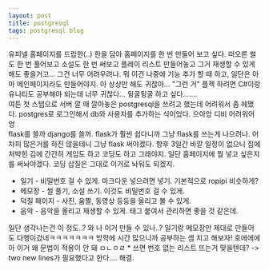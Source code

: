 ```yaml
---
layout: post
title: postgresql
tags: postgresql blog
---
```


유피넬 홈페이지를 드랍한(..) 한을 담아 홈페이지를 한 번 만들어 보고 싶다. 떠오른 썰도 한 번 풀어보고 소설도 한 번 써보고 플레이 리스트 만들어놓고 그거 재생할 수 있게 해도 좋을거고... 그건 너무 어려우려나. 뭐 이건 나중에 기능 추가 할 때 하고, 일단은 아마 메인페이지라도 만들어야지. 아 상상만 해도 귀찮아... "그런 거" 플젝 하려면 C#이랑 유니티도 공부해야 되는데 너무 귀찮다... 뒹굴뒹굴 하고 싶다.......<br>
여튼 첫 스텝으로 서버 깔 때 깔아놓은 postgresql을 쓰려고 했는데 어려워서 좀 헤맸다. postgres로 로그인해서 db와 사용자를 추가하는 식이었다. 으아앙 디비 어려워어엉<br>
flask를 쓸까 django를 쓸까. flask가 훨씬 쉽다니까 그냥 flask를 쓰는게 나으려나. 어차피 많은거를 하진 않을테니 그냥 flask 써야겠다. 향후 3일간 바깥 일정이 없으니 집에 처박힌 김에 간간히 게임도 하고 코딩도 하고 그래야지. 일단 홈페이지에 뭘 넣고 싶은지를 써놔야겠다. 코딩 삽질은 그대로 이거로 놔둬도 되겠지.

* 일기 - 비밀번호 걸 수 있게. 마크다운 넣으려면 넣기. 기본적으로 ropipi 비슷하게?
* 메모장 - 썰 풀기, 소설 쓰기. 이것도 비밀번호 걸 수 있게.
* 덕질 페이지 - 사진, 움짤, 동영상 등등을 올리고 볼 수 있게.
* 음악 - 음악을 올리고 재생할 수 있게. 태그 붙여서 관리하면 좋을 것 같은데.

일단 생각나는건 이 정도..? 와 나 이거 만들 수 있나..? 일기랑 메모장만 제대로 만들어도 다행이겄네ㅋㅋㅋㅋㅋㅋㅋ 방학에 시간 많으니까 공부하는 셈 치고 해보자! 호에에에<br>
아 이거 왜 문법이 적용이 안 돼 ㅁㄴㅇㄹ \* 쓰면 번호 없는 리스트 뜨는거 맞을텐데? -> two new lines가 필요했다고 한다.... 해결.
